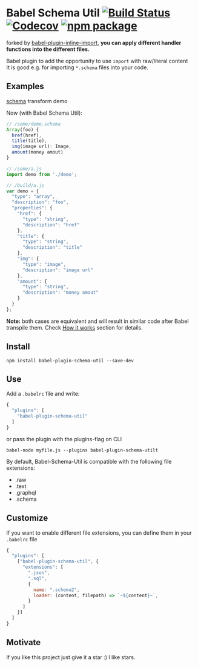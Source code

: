 # Babel Schema Util [![Build Status](https://travis-ci.org/ycjcl868/babel-plugin-schema-util.svg?branch=master)](https://travis-ci.org/ycjcl868/babel-plugin-schema-util) [![Codecov](https://img.shields.io/codecov/c/github/ycjcl868/babel-plugin-schema-util/master.svg?style=flat-square)](https://codecov.io/gh/ycjcl868/babel-plugin-schema-util/branch/master) [![npm package](https://img.shields.io/npm/v/babel-plugin-schema-util.svg?style=flat-square)](https://www.npmjs.org/package/babel-plugin-schema-util)

forked by [babel-plugin-inline-import](https://github.com/credcollective/babel-plugin-inline-import), **you can apply different handler functions into the different files.**

Babel plugin to add the opportunity to use `import` with raw/literal content<br>
It is good e.g. for importing `*.schema` files into your code.

## Examples
[schema](https://www.npmjs.com/package/schema-util) transform demo

Now (with Babel Schema Util):
```javascript
// /some/demo.schema
Array(foo) {
  href(href),
  title(title),
  img(image url): Image,
  amount(money amout)
}

// /some/a.js
import demo from './demo';
```

```javascript
// /build/a.js
var demo = {
  "type": "array",
  "description": "foo",
  "properties": {
    "href": {
      "type": "string",
      "description": "href"
    },
    "title": {
      "type": "string",
      "description": "title"
    },
    "img": {
      "type": "image",
      "description": "image url"
    },
    "amount": {
      "type": "string",
      "description": "money amout"
    }
  }
};

```

**Note:** both cases are equivalent and will result in similar code after Babel transpile them. Check [How it works](#how-it-works) section for details.

## Install
```
npm install babel-plugin-schema-util --save-dev
```

## Use
Add a `.babelrc` file and write:
```javascript
{
  "plugins": [
    "babel-plugin-schema-util"
  ]
}
```
or pass the plugin with the plugins-flag on CLI
```
babel-node myfile.js --plugins babel-plugin-schema-utilt
```

By default, Babel-Schema-Util is compatible with the following file extensions:

* .raw
* .text
* .graphql
* .schema


## Customize
If you want to enable different file extensions, you can define them in your `.babelrc` file
```javascript
{
  "plugins": [
    ["babel-plugin-schema-util", {
      "extensions": [
        ".json",
        ".sql",
        {
          name: ".schema2",
          loader: (content, filepath) => `~${content}~`,
        }
      ]
    }]
  ]
}
```

## Motivate
If you like this project just give it a star :) I like stars.
